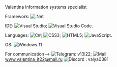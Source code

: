 


Valentina
Information systems specialist

Framework: 
![.Net](https://img.shields.io/badge/.NET-5C2D91?style=for-the-badge&logo=.net&logoColor=white)

IDE:
![Visual Studio](https://img.shields.io/badge/Visual%20Studio-5C2D91.svg?style=for-the-badge&logo=visual-studio&logoColor=white);
![Visual Studio Code](https://img.shields.io/badge/Visual%20Studio%20Code-0078d7.svg?style=for-the-badge&logo=visual-studio-code&logoColor=white).

Languages:
![C#](https://img.shields.io/badge/c%23-%23239120.svg?style=for-the-badge&logo=c-sharp&logoColor=white);
![CSS3](https://img.shields.io/badge/css3-%231572B6.svg?style=for-the-badge&logo=css3&logoColor=white);
![HTML5](https://img.shields.io/badge/html5-%23E34F26.svg?style=for-the-badge&logo=html5&logoColor=white);
![JavaScript](https://img.shields.io/badge/javascript-%23323330.svg?style=for-the-badge&logo=javascript&logoColor=%23F7DF1E).

OS:
![Windows 11](https://img.shields.io/badge/Windows%2011-%230079d5.svg?style=for-the-badge&logo=Windows%2011&logoColor=white)


For communication-->
![Telegram](https://img.shields.io/badge/Telegram-2CA5E0?style=for-the-badge&logo=telegram&logoColor=white):  v13l22;
![Mail](https://img.shields.io/badge/Telegram-2CA5E0?style=for-the-badge&logo=mail&logoColor=white):  www.valentina_it22@mail.ru
![Discord](https://img.shields.io/badge/Discord-%235865F2.svg?style=for-the-badge&logo=discord&logoColor=white) : valya0381
<!---
Honey1322/Honey1322 is a ✨ special ✨ repository because its `README.md` (this file) appears on your GitHub profile.
You can click the Preview link to take a look at your changes.
--->
